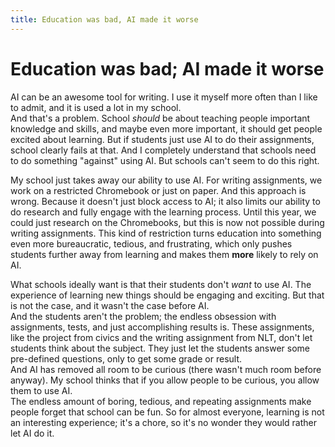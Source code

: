```yaml
---
title: Education was bad, AI made it worse
---
```


# Education was bad; AI made it worse

AI can be an awesome tool for writing. I use it myself more often than I like to admit, and it is used a lot in my school.  
And that's a problem. School *should* be about teaching people important knowledge and skills, and maybe even more important, it should get people excited about learning. But if students just use AI to do their assignments, school clearly fails at that. And I completely understand that schools need to do something "against" using AI. But schools can't seem to do this right.

My school just takes away our ability to use AI. For writing assignments, we work on a restricted Chromebook or just on paper. And this approach is wrong. Because it doesn't just block access to AI; it also limits our ability to do research and fully engage with the learning process. Until this year, we could just research on the Chromebooks, but this is now not possible during writing assignments. This kind of restriction turns education into something even more bureaucratic, tedious, and frustrating, which only pushes students further away from learning and makes them **more** likely to rely on AI.

What schools ideally want is that their students don't *want* to use AI. The experience of learning new things should be engaging and exciting. But that is not the case, and it wasn't the case before AI.  
And the students aren't the problem; the endless obsession with assignments, tests, and just accomplishing results is. These assignments, like the project from civics and the writing assignment from NLT, don't let students think about the subject. They just let the students answer some pre-defined questions, only to get some grade or result.  
And AI has removed all room to be curious (there wasn't much room before anyway). My school thinks that if you allow people to be curious, you allow them to use AI.  
The endless amount of boring, tedious, and repeating assignments make people forget that school can be fun. So for almost everyone, learning is not an interesting experience; it's a chore, so it's no wonder they would rather let AI do it.
